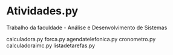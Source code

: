 # Atividades.py
Trabalho da faculdade - Análise e Desenvolvimento de Sistemas

calculadora.py
forca.py
agendatelefonica.py
cronometro.py
calculadoraimc.py
listadetarefas.py
